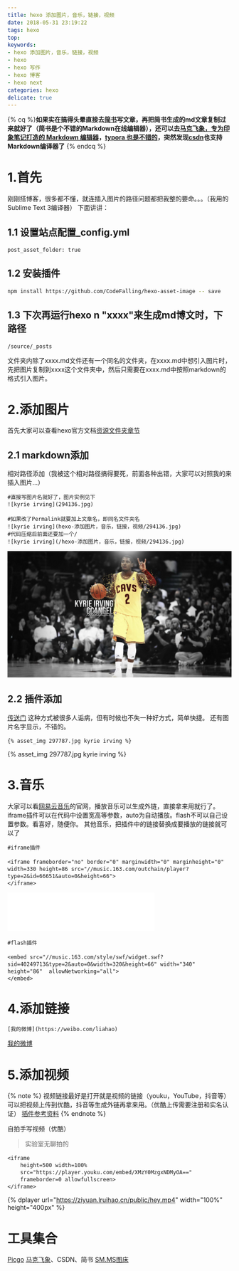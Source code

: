 ```yaml
---
title: hexo 添加图片，音乐，链接，视频
date: 2018-05-31 23:19:22
tags: hexo
top:
keywords:
- hexo 添加图片，音乐，链接，视频
- hexo
- hexo 写作
- hexo 博客
- hexo next
categories: hexo
delicate: true
---
```

{% cq %}**如果实在搞得头晕直接去[简书](https://www.jianshu.com/)写文章，再把简书生成的md文章复制过来就好了（简书是个不错的Markdown在线编辑器），还可以去[马克飞象，专为印象笔记打造的 Markdown 编辑器](https://maxiang.io/)，[typora 也是不错的](https://www.typora.io/#)，突然发现[csdn](https://www.csdn.net/)也支持Markdown编译器了**
{% endcq %}
<!--more-->

# 1.首先

刚刚搭博客，很多都不懂，就连插入图片的路径问题都把我整的要命。。。（我用的Sublime Text 3编译器）
下面讲讲：
## 1.1 设置站点配置_config.yml
```
post_asset_folder: true
```
## 1.2 安装插件
```bash
npm install https://github.com/CodeFalling/hexo-asset-image -- save
```
## 1.3 下次再运行hexo n "xxxx"来生成md博文时，下路径
```
/source/_posts
```
文件夹内除了xxxx.md文件还有一个同名的文件夹，在xxxx.md中想引入图片时，先把图片复制到xxxx这个文件夹中，然后只需要在xxxx.md中按照markdown的格式引入图片。

# 2.添加图片
首先大家可以查看hexo官方文档[资源文件夹章节](https://hexo.io/zh-cn/docs/asset-folders.html)
## 2.1 markdown添加
相对路径添加（我被这个相对路径搞得要死，前面各种出错，大家可以对照我的来插入图片...）
```
#直接写图片名就好了，图片实例见下
![kyrie irving](294136.jpg)

#如果改了Permalink就要加上文章名，即同名文件夹名
![kyrie irving](hexo-添加图片，音乐，链接，视频/294136.jpg)
#代码压缩后前面还要加一个/
![kyrie irving](/hexo-添加图片，音乐，链接，视频/294136.jpg)

```
![kyrie irving](/posts/hexowrite/294136.jpg)

## 2.2 插件添加
[传送门](https://mr-houzi.github.io/2017/10/24/Hexo-asset-img/)
这种方式被很多人诟病，但有时候也不失一种好方式，简单快捷。
还有图片名字显示，不错的。
```
{% asset_img 297787.jpg kyrie irving %}
```
{% asset_img 297787.jpg kyrie irving %}

# 3.音乐
大家可以看[网易云音乐](https://music.163.com)的官网，播放音乐可以生成外链，直接拿来用就行了。iframe插件可以在代码中设置宽高等参数，auto为自动播放。flash不可以自己设置参数。看喜好，随便你。
其他音乐，把插件中的链接替换成要播放的链接就可以了
```
#iframe插件

<iframe frameborder="no" border="0" marginwidth="0" marginheight="0" width=330 height=86 src="//music.163.com/outchain/player?type=2&id=66651&auto=0&height=66">
</iframe>
```

<iframe frameborder="no" border="0" marginwidth="0" marginheight="0" width=330 height=86 src="//music.163.com/outchain/player?type=2&id=66651&auto=0&height=66"></iframe>


```
#flash插件

<embed src="//music.163.com/style/swf/widget.swf?sid=40249713&type=2&auto=0&width=320&height=66" width="340" height="86"  allowNetworking="all">
</embed>
```

# 4.添加链接

```
[我的微博](https://weibo.com/liahao)
```
[我的微博](https://weibo.com/liahao)

# 5.添加视频
{% note %}
视频链接最好是打开就是视频的链接（youku，YouTube，抖音等）
可以把视频上传到优酷，抖音等生成外链再拿来用。（优酷上传需要注册和实名认证）
[插件参考资料](https://lruihao.cn/posts/nextplugin.html)
{% endnote %}

自拍手写视频（优酷）
> 实验室无聊拍的

```
<iframe 
	height=500 width=100% 
	src="https://player.youku.com/embed/XMzY0MzgxNDMyOA==" 
	frameborder=0 allowfullscreen>
</iframe>
```
{% dplayer url="https://ziyuan.lruihao.cn/public/hey.mp4" width="100%" height="400px" %}
<!-- <iframe 
	height=500 width=100% 
	src="https://player.youku.com/embed/XMzY0MzgxNDMyOA==" 
	frameborder=0 allowfullscreen>
</iframe> -->


# 工具集合
[Picgo](https://picgo.github.io/PicGo-Doc/zh/)
[马克飞象](https://maxiang.io/)、CSDN、简书
[SM.MS图床](https://sm.ms/)

